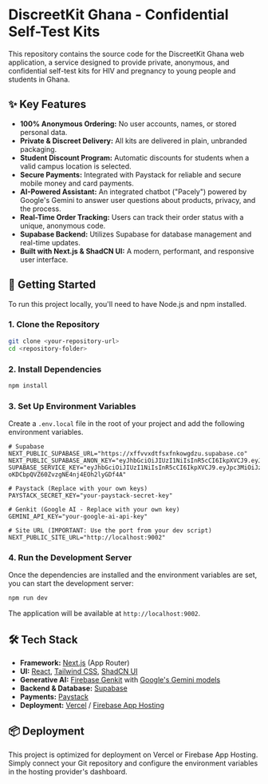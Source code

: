 
# DiscreetKit Ghana - Confidential Self-Test Kits

This repository contains the source code for the DiscreetKit Ghana web application, a service designed to provide private, anonymous, and confidential self-test kits for HIV and pregnancy to young people and students in Ghana.

## ✨ Key Features

*   **100% Anonymous Ordering:** No user accounts, names, or stored personal data.
*   **Private & Discreet Delivery:** All kits are delivered in plain, unbranded packaging.
*   **Student Discount Program:** Automatic discounts for students when a valid campus location is selected.
*   **Secure Payments:** Integrated with Paystack for reliable and secure mobile money and card payments.
*   **AI-Powered Assistant:** An integrated chatbot ("Pacely") powered by Google's Gemini to answer user questions about products, privacy, and the process.
*   **Real-Time Order Tracking:** Users can track their order status with a unique, anonymous code.
*   **Supabase Backend:** Utilizes Supabase for database management and real-time updates.
*   **Built with Next.js & ShadCN UI:** A modern, performant, and responsive user interface.

## 🚀 Getting Started

To run this project locally, you'll need to have Node.js and npm installed.

### 1. Clone the Repository

```bash
git clone <your-repository-url>
cd <repository-folder>
```

### 2. Install Dependencies

```bash
npm install
```

### 3. Set Up Environment Variables

Create a `.env.local` file in the root of your project and add the following environment variables.

```
# Supabase
NEXT_PUBLIC_SUPABASE_URL="https://xffvvxdtfsxfnkowgdzu.supabase.co"
NEXT_PUBLIC_SUPABASE_ANON_KEY="eyJhbGciOiJIUzI1NiIsInR5cCI6IkpXVCJ9.eyJpc3MiOiJzdXBhYmFzZSIsInJlZiI6InhmZnZ2eGR0ZnN4Zm5rb3dnZHp1Iiwicm9sZSI6ImFub24iLCJpYXQiOjE3NTY0NjEzNzcsImV4cCI6MjA3MjAzNzM3N30.YJafTn5uFrfVpaZWpa2OwS2AZsI_ul7bmm6lMTKsJ9A"
SUPABASE_SERVICE_KEY="eyJhbGciOiJIUzI1NiIsInR5cCI6IkpXVCJ9.eyJpc3MiOiJzdXBhYmFzZSIsInJlZiI6InhmZnZ2eGR0ZnN4Zm5rb3dnZHp1Iiwicm9sZSI6InNlcnZpY2Vfcm9sZSIsImlhdCI6MTc1NjQ2MTM3NywiZXhwIjoyMDcyMDM3Mzc3fQ.YnmKw7BIjl-oKDCbpQVZ60ZvzgNE4nj4EOh2lyGDf4A"

# Paystack (Replace with your own keys)
PAYSTACK_SECRET_KEY="your-paystack-secret-key"

# Genkit (Google AI - Replace with your own key)
GEMINI_API_KEY="your-google-ai-api-key"

# Site URL (IMPORTANT: Use the port from your dev script)
NEXT_PUBLIC_SITE_URL="http://localhost:9002"
```

### 4. Run the Development Server

Once the dependencies are installed and the environment variables are set, you can start the development server:

```bash
npm run dev
```

The application will be available at `http://localhost:9002`.

## 🛠 Tech Stack

*   **Framework:** [Next.js](https://nextjs.org/) (App Router)
*   **UI:** [React](https://reactjs.org/), [Tailwind CSS](https://tailwindcss.com/), [ShadCN UI](https://ui.shadcn.com/)
*   **Generative AI:** [Firebase Genkit](https://firebase.google.com/docs/genkit) with [Google's Gemini models](https://ai.google.dev/)
*   **Backend & Database:** [Supabase](https://supabase.io/)
*   **Payments:** [Paystack](https://paystack.com/)
*   **Deployment:** [Vercel](https://vercel.com/) / [Firebase App Hosting](https://firebase.google.com/docs/app-hosting)

## 📦 Deployment

This project is optimized for deployment on Vercel or Firebase App Hosting. Simply connect your Git repository and configure the environment variables in the hosting provider's dashboard.
